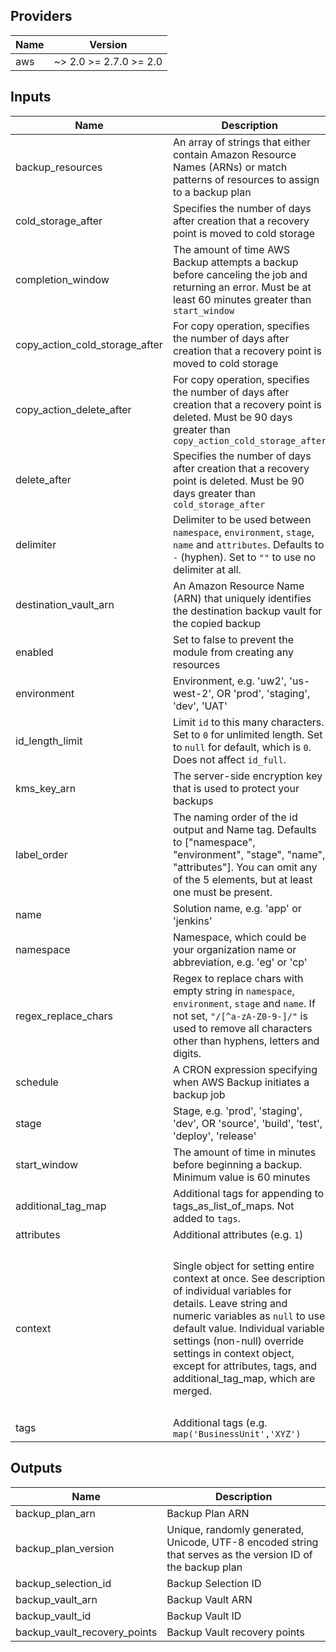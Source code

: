 ## Providers

| Name | Version |
|------|---------|
| aws | ~> 2.0 >= 2.7.0 >= 2.0 |

## Inputs

| Name | Description | Type | Default | Required |
|------|-------------|------|---------|:-----:|
| backup\_resources | An array of strings that either contain Amazon Resource Names (ARNs) or match patterns of resources to assign to a backup plan | `list(string)` | n/a | yes |
| cold\_storage\_after | Specifies the number of days after creation that a recovery point is moved to cold storage | `number` | n/a | yes |
| completion\_window | The amount of time AWS Backup attempts a backup before canceling the job and returning an error. Must be at least 60 minutes greater than `start_window` | `number` | n/a | yes |
| copy\_action\_cold\_storage\_after | For copy operation, specifies the number of days after creation that a recovery point is moved to cold storage | `number` | n/a | yes |
| copy\_action\_delete\_after | For copy operation, specifies the number of days after creation that a recovery point is deleted. Must be 90 days greater than `copy_action_cold_storage_after` | `number` | n/a | yes |
| delete\_after | Specifies the number of days after creation that a recovery point is deleted. Must be 90 days greater than `cold_storage_after` | `number` | n/a | yes |
| delimiter | Delimiter to be used between `namespace`, `environment`, `stage`, `name` and `attributes`. Defaults to `-` (hyphen). Set to `""` to use no delimiter at all. | `string` | n/a | yes |
| destination\_vault\_arn | An Amazon Resource Name (ARN) that uniquely identifies the destination backup vault for the copied backup | `string` | n/a | yes |
| enabled | Set to false to prevent the module from creating any resources | `bool` | n/a | yes |
| environment | Environment, e.g. 'uw2', 'us-west-2', OR 'prod', 'staging', 'dev', 'UAT' | `string` | n/a | yes |
| id\_length\_limit | Limit `id` to this many characters. Set to `0` for unlimited length. Set to `null` for default, which is `0`. Does not affect `id_full`. | `number` | n/a | yes |
| kms\_key\_arn | The server-side encryption key that is used to protect your backups | `string` | n/a | yes |
| label\_order | The naming order of the id output and Name tag. Defaults to ["namespace", "environment", "stage", "name", "attributes"]. You can omit any of the 5 elements, but at least one must be present. | `list(string)` | n/a | yes |
| name | Solution name, e.g. 'app' or 'jenkins' | `string` | n/a | yes |
| namespace | Namespace, which could be your organization name or abbreviation, e.g. 'eg' or 'cp' | `string` | n/a | yes |
| regex\_replace\_chars | Regex to replace chars with empty string in `namespace`, `environment`, `stage` and `name`. If not set, `"/[^a-zA-Z0-9-]/"` is used to remove all characters other than hyphens, letters and digits. | `string` | n/a | yes |
| schedule | A CRON expression specifying when AWS Backup initiates a backup job | `string` | n/a | yes |
| stage | Stage, e.g. 'prod', 'staging', 'dev', OR 'source', 'build', 'test', 'deploy', 'release' | `string` | n/a | yes |
| start\_window | The amount of time in minutes before beginning a backup. Minimum value is 60 minutes | `number` | n/a | yes |
| additional\_tag\_map | Additional tags for appending to tags\_as\_list\_of\_maps. Not added to `tags`. | `map(string)` | `{}` | no |
| attributes | Additional attributes (e.g. `1`) | `list(string)` | `[]` | no |
| context | Single object for setting entire context at once. See description of individual variables for details. Leave string and numeric variables as `null` to use default value. Individual variable settings (non-null) override settings in context object, except for attributes, tags, and additional\_tag\_map, which are merged. | <code><pre>object({<br>    enabled             = bool<br>    namespace           = string<br>    environment         = string<br>    stage               = string<br>    name                = string<br>    delimiter           = string<br>    attributes          = list(string)<br>    tags                = map(string)<br>    additional_tag_map  = map(string)<br>    regex_replace_chars = string<br>    label_order         = list(string)<br>    id_length_limit     = number<br>  })<br></pre></code> | <code><pre>{<br>  "additional_tag_map": {},<br>  "attributes": [],<br>  "delimiter": null,<br>  "enabled": true,<br>  "environment": null,<br>  "id_length_limit": null,<br>  "label_order": [],<br>  "name": null,<br>  "namespace": null,<br>  "regex_replace_chars": null,<br>  "stage": null,<br>  "tags": {}<br>}<br></pre></code> | no |
| tags | Additional tags (e.g. `map('BusinessUnit','XYZ')` | `map(string)` | `{}` | no |

## Outputs

| Name | Description |
|------|-------------|
| backup\_plan\_arn | Backup Plan ARN |
| backup\_plan\_version | Unique, randomly generated, Unicode, UTF-8 encoded string that serves as the version ID of the backup plan |
| backup\_selection\_id | Backup Selection ID |
| backup\_vault\_arn | Backup Vault ARN |
| backup\_vault\_id | Backup Vault ID |
| backup\_vault\_recovery\_points | Backup Vault recovery points |

